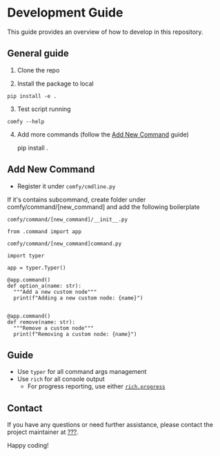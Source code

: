 
# Development Guide

This guide provides an overview of how to develop in this repository.

## General guide

1. Clone the repo

2. Install the package to local

  `pip install -e .`

3. Test script running

  `comfy --help`

4. Add more commands (follow the [Add New Command](#add-new-command) guide)

   pip install .

## Add New Command

- Register it under `comfy/cmdline.py` 

If it's contains subcommand, create folder under comfy/command/[new_command] and
add the following boilerplate

`comfy/command/[new_command]/__init__.py`

```
from .command import app
```

`comfy/command/[new_command]command.py`

```
import typer

app = typer.Typer()

@app.command()
def option_a(name: str):
  """Add a new custom node"""
  print(f"Adding a new custom node: {name}")


@app.command()
def remove(name: str):
  """Remove a custom node"""
  print(f"Removing a custom node: {name}")

```


## Guide

- Use `typer` for all command args management
- Use `rich` for all console output
  - For progress reporting, use either [`rich.progress`](https://rich.readthedocs.io/en/stable/progress.html)

## Contact

If you have any questions or need further assistance, please contact the project maintainer at [???](mailto:???@drip.art).

Happy coding!
